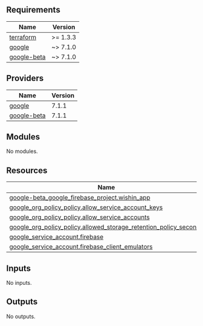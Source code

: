 <!-- BEGIN_TF_DOCS -->
## Requirements

| Name | Version |
|------|---------|
| <a name="requirement_terraform"></a> [terraform](#requirement\_terraform) | >= 1.3.3 |
| <a name="requirement_google"></a> [google](#requirement\_google) | ~> 7.1.0 |
| <a name="requirement_google-beta"></a> [google-beta](#requirement\_google-beta) | ~> 7.1.0 |

## Providers

| Name | Version |
|------|---------|
| <a name="provider_google"></a> [google](#provider\_google) | 7.1.1 |
| <a name="provider_google-beta"></a> [google-beta](#provider\_google-beta) | 7.1.1 |

## Modules

No modules.

## Resources

| Name | Type |
|------|------|
| [google-beta_google_firebase_project.wishin_app](https://registry.terraform.io/providers/hashicorp/google-beta/latest/docs/resources/google_firebase_project) | resource |
| [google_org_policy_policy.allow_service_account_keys](https://registry.terraform.io/providers/hashicorp/google/latest/docs/resources/org_policy_policy) | resource |
| [google_org_policy_policy.allow_service_accounts](https://registry.terraform.io/providers/hashicorp/google/latest/docs/resources/org_policy_policy) | resource |
| [google_org_policy_policy.allowed_storage_retention_policy_seconds](https://registry.terraform.io/providers/hashicorp/google/latest/docs/resources/org_policy_policy) | resource |
| [google_service_account.firebase](https://registry.terraform.io/providers/hashicorp/google/latest/docs/resources/service_account) | resource |
| [google_service_account.firebase_client_emulators](https://registry.terraform.io/providers/hashicorp/google/latest/docs/resources/service_account) | resource |

## Inputs

No inputs.

## Outputs

No outputs.
<!-- END_TF_DOCS -->